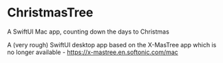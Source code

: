 # ChristmasTree
A SwiftUI Mac app, counting down the days to Christmas

A (very rough) SwiftUI desktop app based on the X-MasTree app which is no longer available - https://x-mastree.en.softonic.com/mac

